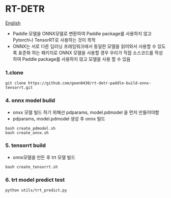# RT-DETR
[English](https://github.com/geon0430/rt-detr-paddle-build-onnx-tensorrt/blob/main/README_en.md)
- Paddle 모델을 ONNX모델로 변환하여 Paddle package를 사용하지 않고 Pytorch나 TensorRT로 사용하는 것이 목적
- ONNX는 서로 다른 딥러닝 프레임워크에서 동일한 모델을 읽어와서 사용할 수 있도록 표준화 하는 패키지로 ONNX 모델을 사용할 경우 우리가 직접 소스코드를 작성하여  Paddle package를 사용하지 않고 모델을 사용 할 수 있음


### 1.clone 
```
git clone https://github.com/geon0430/rt-detr-paddle-build-onnx-tensorrt.git
```


### 4. onnx model build
- onxx 모델 빌드 하기 위해선 pdparams,  model.pdmodel 을 먼저 만들어야함
- pdparams,  model.pdmodel 생성 후 onnx 빌드
```
bash create_pdmodel.sh
bash create_onnx.sh
```
### 5. tensorrt build
- onnx모델을 만든 후 trt 모델 빌드
```
bash create_tensorrt.sh
```
### 6. trt model predict test
```
python utils/trt_predict.py
```
